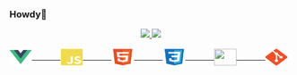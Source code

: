 ### Howdy👋
<div align="center">
  <a href="https://github.com/pkill-preston">
  <img height="140em" src="https://github-readme-stats.vercel.app/api?username=pkill-preston&show_icons=true&theme=github_dark&include_all_commits=true&count_private=true"/>
  <img height="140em" src="https://github-readme-stats.vercel.app/api/top-langs/?username=pkill-preston&layout=compact&langs_count=6&theme=github_dark"/>
</div>

<br/>

<div style="display: table" align="center" >
 <a href="https://github.com/pkill-preston">
  <img align="center" height="30" width="40" src="https://raw.githubusercontent.com/devicons/devicon/master/icons/vuejs/vuejs-original.svg">
   &nbsp; &nbsp; &nbsp; &nbsp; &nbsp; &nbsp; 
  <img align="center" height="30" width="40" src="https://raw.githubusercontent.com/devicons/devicon/master/icons/javascript/javascript-plain.svg">
   &nbsp; &nbsp; &nbsp; &nbsp; &nbsp; &nbsp; 
  <img align="center" height="30" width="40" src="https://raw.githubusercontent.com/devicons/devicon/master/icons/html5/html5-original.svg">
   &nbsp; &nbsp; &nbsp; &nbsp; &nbsp; &nbsp; 
  <img align="center" height="30" width="40" src="https://raw.githubusercontent.com/devicons/devicon/master/icons/css3/css3-original.svg">
   &nbsp; &nbsp; &nbsp; &nbsp; &nbsp; &nbsp;
   <img align="center" height="30" width="40" src="https://cdn.jsdelivr.net/gh/devicons/devicon/icons/bash/bash-original.svg">
   &nbsp; &nbsp; &nbsp; &nbsp; &nbsp; &nbsp;
  <!--<img align="center" height="30" width="40" src="https://raw.githubusercontent.com/devicons/devicon/master/icons/sass/sass-original.svg">
   &nbsp; &nbsp; &nbsp; &nbsp; &nbsp; &nbsp; -->
  <img align="center" height="30" width="40" src="https://raw.githubusercontent.com/devicons/devicon/master/icons/git/git-original.svg">
 </a>
</div>
